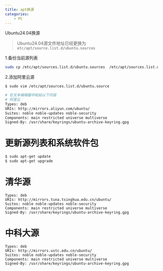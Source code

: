 ```yaml
---
title: apt换源
categories: 
    - PC
---
```


Ubuntu24.04换源
> Ubuntu24.04源文件地址已经更换为`etc/apt/source.list.d/ubuntu.sources`
<!-- more -->
1.备份当前源列表
```bash
sudo cp /etc/apt/sources.list.d/ubuntu.sources  /etc/apt/sources.list.d/ubuntu.sources.bak
```

2.添加阿里云源
```bash
$ sudo vim /etc/apt/sources.list.d/ubuntu.source

# 在文本编辑器中粘贴以下内容
# 阿里云
Types: deb
URIs: http://mirrors.aliyun.com/ubuntu/
Suites: noble noble-updates noble-security
Components: main restricted universe multiverse
Signed-By: /usr/share/keyrings/ubuntu-archive-keyring.gpg
```

# 更新源列表和系统软件包
```bash
$ sudo apt-get update
$ sudo apt-get upgrade
```

# 清华源
```
Types: deb
URIs: http://mirrors.tuna.tsinghua.edu.cn/ubuntu/
Suites: noble noble-updates noble-security
Components: main restricted universe multiverse
Signed-By: /usr/share/keyrings/ubuntu-archive-keyring.gpg
```

# 中科大源
```
Types: deb
URIs: http://mirrors.ustc.edu.cn/ubuntu/
Suites: noble noble-updates noble-security
Components: main restricted universe multiverse
Signed-By: /usr/share/keyrings/ubuntu-archive-keyring.gpg
```
